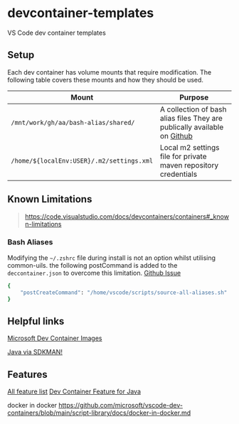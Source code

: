 # devcontainer-templates

VS Code dev container templates

## Setup

Each dev container has volume mounts that require modification. The following table covers these mounts and how they should be used.


| Mount                              | Purpose                                                                                                               |
| ---------------------------------- | --------------------------------------------------------------------------------------------------------------------- |
| `/mnt/work/gh/aa/bash-alias/shared/` | A collection of bash alias files They are publically available on [Github](https://github.com/andrew1044/bash-alias/) |
| `/home/${localEnv:USER}/.m2/settings.xml` | Local m2 settings file for private maven repository credentials |




## Known Limitations

> https://code.visualstudio.com/docs/devcontainers/containers#_known-limitations

### Bash Aliases

Modifying the `~/.zshrc` file during install is not an option whilst utilising common-uils. the following postCommand is added to the `deccontainer.json` to overcome this limitation. [Github Issue](https://github.com/devcontainers/features/issues/472)

``` bash
{
    "postCreateCommand": "/home/vscode/scripts/source-all-aliases.sh"
}
```

## Helpful links

[Microsoft Dev Container Images](https://hub.docker.com/_/microsoft-devcontainers?tab=description)

[Java via SDKMAN!](https://github.com/devcontainers/features/tree/main/src/java)


## Features

[All feature list](https://containers.dev/features)
[Dev Container Feature for Java](https://github.com/devcontainers/features/blob/main/src/java/devcontainer-feature.json)



docker in docker 
https://github.com/microsoft/vscode-dev-containers/blob/main/script-library/docs/docker-in-docker.md
